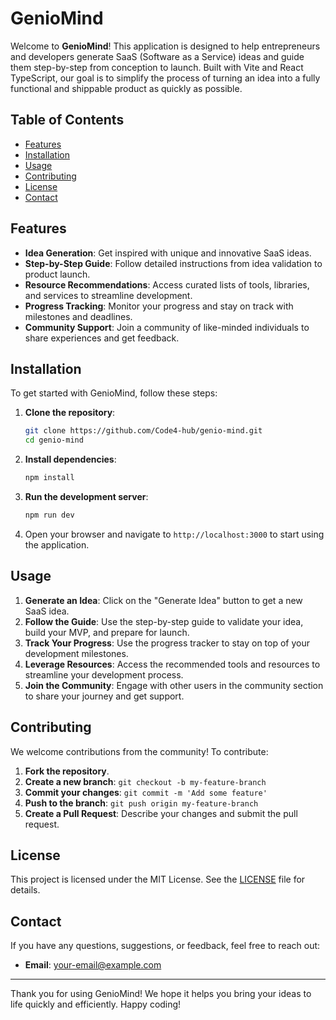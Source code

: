 # GenioMind

Welcome to **GenioMind**! This application is designed to help entrepreneurs and developers generate SaaS (Software as a Service) ideas and guide them step-by-step from conception to launch. Built with Vite and React TypeScript, our goal is to simplify the process of turning an idea into a fully functional and shippable product as quickly as possible.

## Table of Contents

- [Features](#features)
- [Installation](#installation)
- [Usage](#usage)
- [Contributing](#contributing)
- [License](#license)
- [Contact](#contact)

## Features

- **Idea Generation**: Get inspired with unique and innovative SaaS ideas.
- **Step-by-Step Guide**: Follow detailed instructions from idea validation to product launch.
- **Resource Recommendations**: Access curated lists of tools, libraries, and services to streamline development.
- **Progress Tracking**: Monitor your progress and stay on track with milestones and deadlines.
- **Community Support**: Join a community of like-minded individuals to share experiences and get feedback.

## Installation

To get started with GenioMind, follow these steps:

1. **Clone the repository**:

   ```bash
   git clone https://github.com/Code4-hub/genio-mind.git
   cd genio-mind
   ```

2. **Install dependencies**:

   ```bash
   npm install
   ```

3. **Run the development server**:

   ```bash
   npm run dev
   ```

4. Open your browser and navigate to `http://localhost:3000` to start using the application.

## Usage

1. **Generate an Idea**: Click on the "Generate Idea" button to get a new SaaS idea.
2. **Follow the Guide**: Use the step-by-step guide to validate your idea, build your MVP, and prepare for launch.
3. **Track Your Progress**: Use the progress tracker to stay on top of your development milestones.
4. **Leverage Resources**: Access the recommended tools and resources to streamline your development process.
5. **Join the Community**: Engage with other users in the community section to share your journey and get support.

## Contributing

We welcome contributions from the community! To contribute:

1. **Fork the repository**.
2. **Create a new branch**: `git checkout -b my-feature-branch`
3. **Commit your changes**: `git commit -m 'Add some feature'`
4. **Push to the branch**: `git push origin my-feature-branch`
5. **Create a Pull Request**: Describe your changes and submit the pull request.

## License

This project is licensed under the MIT License. See the [LICENSE](LICENSE) file for details.

## Contact

If you have any questions, suggestions, or feedback, feel free to reach out:

- **Email**: [your-email@example.com](mailto:armex684@gmail.com)


---

Thank you for using GenioMind! We hope it helps you bring your ideas to life quickly and efficiently. Happy coding!
